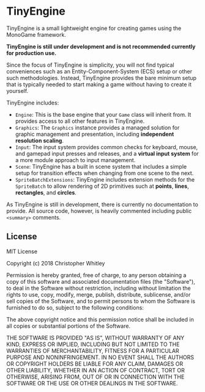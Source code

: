 # TinyEngine
TinyEngine is a small lightweight engine for creating games using the MonoGame framework. 

**TinyEngine is still under development and is not recommended currently for production use.**

Since the focus of TinyEngine is simplicity, you will not find typical conveniences such as an Entity-Component-System (ECS) setup or other such methodologies. Instead, TinyEngine provides the bare minimum setup that is typically needed to start making a game without having to create it yourself.  

TinyEngine includes:
* `Engine`: This is the base engine that your `Game` class will inherit from. It provides access to all other features in TinyEngine.
* `Graphics`: The `Graphics` instance provides a managed solution for graphic management and presentation, including **independent resolution scaling**.
* `Input`: The input system provides common checks for keyboard, mouse, and gamepad input presses and releases, and a **virtual input system** for a more module approach to input management.
* `Scene`: TinyEngine has a built in scene system that includes a simple setup for transition effects when changing from one scene to the next.
* `SpriteBatchExtensions`: TinyEngine includes extension methods for the `SpriteBatch` to allow rendering of 2D primitives such at **points**, **lines**, **rectangles**, and **circles**.

As TinyEngine is still in development, there is currently no documentation to provide. All source code, however, is heavily commented including public `<summary>` comments.

## License
MIT License

Copyright (c) 2018 Christopher Whitley

Permission is hereby granted, free of charge, to any person obtaining a copy
of this software and associated documentation files (the "Software"), to deal
in the Software without restriction, including without limitation the rights
to use, copy, modify, merge, publish, distribute, sublicense, and/or sell
copies of the Software, and to permit persons to whom the Software is
furnished to do so, subject to the following conditions:

The above copyright notice and this permission notice shall be included in all
copies or substantial portions of the Software.

THE SOFTWARE IS PROVIDED "AS IS", WITHOUT WARRANTY OF ANY KIND, EXPRESS OR
IMPLIED, INCLUDING BUT NOT LIMITED TO THE WARRANTIES OF MERCHANTABILITY,
FITNESS FOR A PARTICULAR PURPOSE AND NONINFRINGEMENT. IN NO EVENT SHALL THE
AUTHORS OR COPYRIGHT HOLDERS BE LIABLE FOR ANY CLAIM, DAMAGES OR OTHER
LIABILITY, WHETHER IN AN ACTION OF CONTRACT, TORT OR OTHERWISE, ARISING FROM,
OUT OF OR IN CONNECTION WITH THE SOFTWARE OR THE USE OR OTHER DEALINGS IN THE
SOFTWARE.

